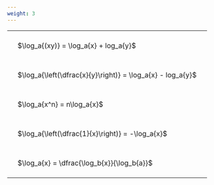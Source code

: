 ```yaml
---
weight: 3
---
```


<style type="text/css">
#T_d47e6 th.col_heading {
  text-align: left;
  font-size: 1em;
}
#T_d47e6 td {
  text-align: left;
  font-size: 1em;
  padding: 1.5em;
}
</style>
<table id="T_d47e6">
  <thead>
  </thead>
  <tbody>
    <tr>
      <td id="T_d47e6_row0_col0" class="data row0 col0" >$\log_a{(xy)} = \log_a{x} + log_a{y}$</td>
    </tr>
    <tr>
      <td id="T_d47e6_row1_col0" class="data row1 col0" >$\log_a{\left(\dfrac{x}{y}\right)} = \log_a{x} - log_a{y}$</td>
    </tr>
    <tr>
      <td id="T_d47e6_row2_col0" class="data row2 col0" >$\log_a{x^n} = n\log_a{x}$</td>
    </tr>
    <tr>
      <td id="T_d47e6_row3_col0" class="data row3 col0" >$\log_a{\left(\dfrac{1}{x}\right)} = -\log_a{x}$</td>
    </tr>
    <tr>
      <td id="T_d47e6_row4_col0" class="data row4 col0" >$\log_a{x} = \dfrac{\log_b{x}}{\log_b{a}}$</td>
    </tr>
  </tbody>
</table>
